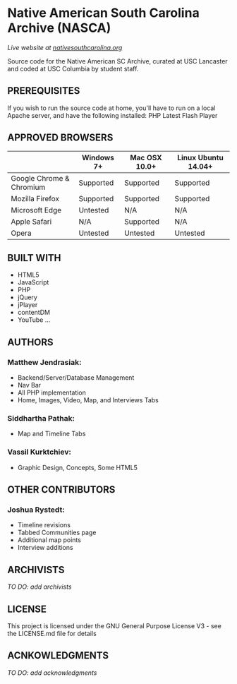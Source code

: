 # Native American South Carolina Archive (NASCA)
*Live website at [nativesouthcarolina.org](https://www.nativesouthcarolina.org)*

Source code for the Native American SC Archive, curated at USC Lancaster and coded at USC Columbia by student staff.

## PREREQUISITES

If you wish to run the source code at home, you'll have to run on a local Apache server, and have the following installed:
PHP
Latest Flash Player

## APPROVED BROWSERS

|                          | Windows 7+ | Mac OSX 10.0+ | Linux Ubuntu 14.04+ |
|--------------------------|------------|---------------|---------------------|
| Google Chrome & Chromium | Supported  |   Supported   |     Supported       |
| Mozilla Firefox          | Supported  |   Supported   |     Supported       |
| Microsoft Edge           |  Untested  |   N/A    	|      N/A            |
| Apple Safari             |   N/A    	|   Supported   |      N/A    	      |
| Opera                    |  Untested  |   Untested    |      Untested       |

## BUILT WITH

- HTML5
- JavaScript
- PHP
- jQuery
- jPlayer
- contentDM
- YouTube
...

## AUTHORS

### Matthew Jendrasiak:

- Backend/Server/Database Management
- Nav Bar
- All PHP implementation
- Home, Images, Video, Map, and Interviews Tabs

### Siddhartha Pathak:

- Map and Timeline Tabs
	
### Vassil Kurktchiev:

- Graphic Design, Concepts, Some HTML5

## OTHER CONTRIBUTORS

### Joshua Rystedt:

- Timeline revisions
- Tabbed Communities page
- Additional map points
- Interview additions

## ARCHIVISTS

*TO DO: add archivists*

## LICENSE

This project is licensed under the GNU General Purpose License V3 - see the LICENSE.md file for details

## ACNKOWLEDGMENTS 

*TO DO: add acknowledgments*
